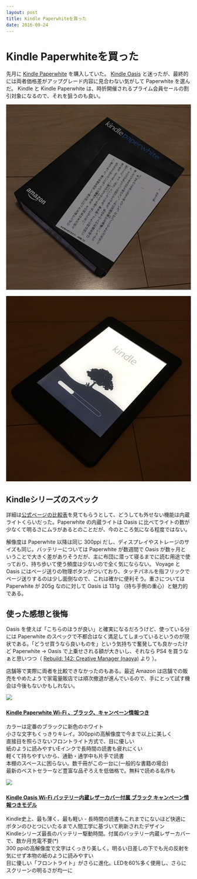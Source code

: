 ```yaml
---
layout: post
title: Kindle Paperwhiteを買った
date: 2016-09-24
---
```


# Kindle Paperwhiteを買った

先月に [Kindle Paperwhite](https://www.amazon.co.jp/dp/B00QJDQM9U/?tag=1000ch-22) を購入していた。 [Kindle Oasis](https://www.amazon.co.jp/dp/B010EJWHUC/?tag=1000ch-22) と迷ったが、最終的には両者価格差がアップグレード内容に見合わない気がして Paperwhite を選んだ。 Kindle と Kindle Paperwhite は、時折開催されるプライム会員セールの割引対象になるので、それを狙うのも良い。

![Kindle Paperwhite](/img/posts/2016/kindle-paperwhite/paperwhite.jpg)

![起動中のKindle Paperwhite](/img/posts/2016/kindle-paperwhite/starting.jpg)

## Kindleシリーズのスペック

詳細は[公式ページの比較表](https://www.amazon.co.jp/dp/B00QJDQM9U/?tag=1000ch-22#kindle-compare)を見てもらうとして、どうしても外せない機能は内蔵ライトくらいだった。Paperwhite の内蔵ライトは Oasis に比べてライトの数が少なくて明るさにムラがあるとのことだが、今のところ気になる程度ではない。

解像度は Paperwhite 以降は同じ 300ppi だし、ディスプレイやストレージのサイズも同じ。バッテリーについては Paperwhite が数週間で Oasis が数ヶ月ということで大きく差がありそうだが、主に布団に潜って寝るまでに読む用途で使っており、持ち歩いて使う頻度は少ないので全く気にならない。 Voyage と Oasis にはページ送りの物理ボタンがついており、タッチパネルを指フリックでページ送りするのは少し面倒なので、これは確かに便利そう。重さについては Paperwhite が 205g なのに対して Oasis は 131g （持ち手側の重心）と魅力的である。

## 使った感想と後悔

Oasis を使えば「こちらのほうが良い」と確実になるだろうけど、使っている分には Paperwhite のスペックで不都合はなく満足してしまっているというのが現状である。「どうせ買うなら良いものを」という気持ちで奮発しても良かったけど Paperwhite → Oasis で上乗せされる額が大きいし、それなら PS4 を買うなぁと思いつつ（ [Rebuild: 142: Creative Manager (naoya)](http://rebuild.fm/142/) より ）。

店舗等で実際に両者を比較できなかったのもある。最近 Amazon は店舗での販売をやめたようで家電量販店では順次撤退が進んでいるので、手にとって試す機会は今後もないかもしれない。

<div class="Media Media--affiliate">
  <img class="Media__Figure" src="https://images-na.ssl-images-amazon.com/images/I/51ch0nsLq3L._SX425_.jpg">
  <div class="Media__Body">
    <a href="https://www.amazon.co.jp/dp/B00QJDQM9U/?tag=1000ch-22" target="_blank">
      <h4 class="Media__Title">Kindle Paperwhite Wi-Fi 、ブラック、キャンペーン情報つき</h4>
    </a>
    <p>
      カラーは定番のブラックに新色のホワイト<br>
      小さな文字もくっきりキレイ。300ppiの高解像度で今まで以上に美しく<br>
      直接目を照らさないフロントライト方式で、目に優しい<br>
      紙のように読みやすいEインクで長時間の読書も疲れにくい<br>
      軽くて持ちやすいから、通勤・通学中も片手で読書<br>
      本棚のスペースに困らない。数千冊がこの一台に(一般的な書籍の場合)<br>
      最新のベストセラーなど豊富な品ぞろえを低価格で。無料で読める名作も<br>
    </p>
  </div>
</div>

<div class="Media Media--affiliate">
  <img class="Media__Figure" src="https://images-na.ssl-images-amazon.com/images/I/710l%2BPakGvL._SX425_.jpg">
  <div class="Media__Body">
    <a href="https://www.amazon.co.jp/dp/B010EJWHUC/?tag=1000ch-22" target="_blank">
      <h4 class="Media__Title">Kindle Oasis Wi-Fi バッテリー内蔵レザーカバー付属 ブラック キャンペーン情報つきモデル</h4>
    </a>
    <p>
      Kindle史上、最も薄く、最も軽い - 長時間の読書もこれまでにないほど快適に<br>
      ボタンのひとつにいたるまで人間工学に基づいて刷新されたデザイン<br>
      Kindleシリーズ最長のバッテリー駆動時間。付属のバッテリー内蔵レザーカバーで、数か月充電不要(*)<br>
      300 ppiの高解像度で文字はくっきり美しく。明るい日差しの下でも光の反射を気にせず本物の紙のように読みやすい<br>
      目に優しい「フロントライト」がさらに進化。LEDを60%多く使用し、さらにスクリーンの明るさが均一に<br>
    </p>
  </div>
</div>
